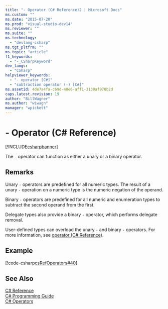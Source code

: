 ```yaml
---
title: "- Operator (C# Reference)2 | Microsoft Docs"
ms.custom: ""
ms.date: "2015-07-20"
ms.prod: "visual-studio-dev14"
ms.reviewer: ""
ms.suite: ""
ms.technology: 
  - "devlang-csharp"
ms.tgt_pltfrm: ""
ms.topic: "article"
f1_keywords: 
  - "-_CSharpKeyword"
dev_langs: 
  - "CSharp"
helpviewer_keywords: 
  - "- operator [C#]"
  - "subtraction operator (-) [C#]"
ms.assetid: 4de7a4fa-c69d-48e6-aff1-3130af970b2d
caps.latest.revision: 19
author: "BillWagner"
ms.author: "wiwagn"
manager: "wpickett"
---
```

# - Operator (C# Reference)
[!INCLUDE[csharpbanner](../../../includes/csharpbanner.md)]

The `-` operator can function as either a unary or a binary operator.  
  
## Remarks  
 Unary `-` operators are predefined for all numeric types. The result of a unary `-` operation on a numeric type is the numeric negation of the operand.  
  
 Binary `-` operators are predefined for all numeric and enumeration types to subtract the second operand from the first.  
  
 Delegate types also provide a binary `-` operator, which performs delegate removal.  
  
 User-defined types can overload the unary `-` and binary `-` operators. For more information, see [operator (C# Reference)](../../../csharp/language-reference/keywords/operator-csharp-reference.md).  
  
## Example  
 [!code-csharp[csRefOperators#40](../../../samples/snippets/csharp/VS_Snippets_VBCSharp/csrefOperators/CS/csrefOperators.cs#40)]  
  
## See Also  
 [C# Reference](../../../csharp/language-reference/index.md)   
 [C# Programming Guide](../../../csharp/programming-guide/index.md)   
 [C# Operators](../../../csharp/language-reference/operators/index.md)